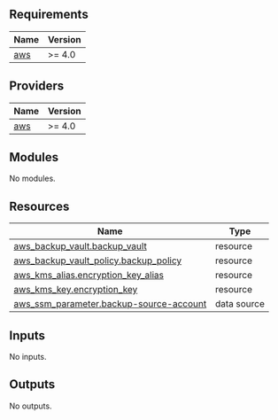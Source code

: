 ## Requirements

| Name                                                   | Version |
| ------------------------------------------------------ | ------- |
| <a name="requirement_aws"></a> [aws](#requirement_aws) | >= 4.0  |

## Providers

| Name                                             | Version |
| ------------------------------------------------ | ------- |
| <a name="provider_aws"></a> [aws](#provider_aws) | >= 4.0  |

## Modules

No modules.

## Resources

| Name                                                                                                                                     | Type        |
| ---------------------------------------------------------------------------------------------------------------------------------------- | ----------- |
| [aws_backup_vault.backup_vault](https://registry.terraform.io/providers/hashicorp/aws/latest/docs/resources/backup_vault)                | resource    |
| [aws_backup_vault_policy.backup_policy](https://registry.terraform.io/providers/hashicorp/aws/latest/docs/resources/backup_vault_policy) | resource    |
| [aws_kms_alias.encryption_key_alias](https://registry.terraform.io/providers/hashicorp/aws/latest/docs/resources/kms_alias)              | resource    |
| [aws_kms_key.encryption_key](https://registry.terraform.io/providers/hashicorp/aws/latest/docs/resources/kms_key)                        | resource    |
| [aws_ssm_parameter.backup-source-account](https://registry.terraform.io/providers/hashicorp/aws/latest/docs/data-sources/ssm_parameter)  | data source |

## Inputs

No inputs.

## Outputs

No outputs.
